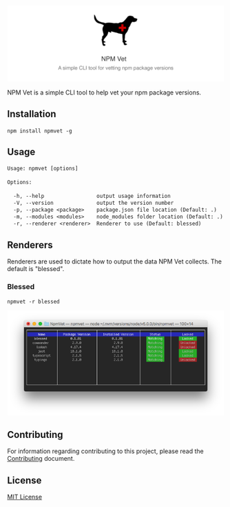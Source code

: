 ![](./.github/banner.png?raw=true)

NPM Vet is a simple CLI tool to help vet your npm package versions.

## Installation

    npm install npmvet -g

## Usage

    Usage: npmvet [options]

    Options:

      -h, --help                 output usage information
      -V, --version              output the version number
      -p, --package <package>    package.json file location (Default: .)
      -m, --modules <modules>    node_modules folder location (Default: .)
      -r, --renderer <renderer>  Renderer to use (Default: blessed)

## Renderers

Renderers are used to dictate how to output the data NPM Vet collects. The default is "blessed".

### Blessed

    npmvet -r blessed

![](./.github/npmvet.png?raw=true)

## Contributing

For information regarding contributing to this project, please read the [Contributing](./CONTRIBUTING.md) document.

## License

[MIT License](./LICENSE.md)
